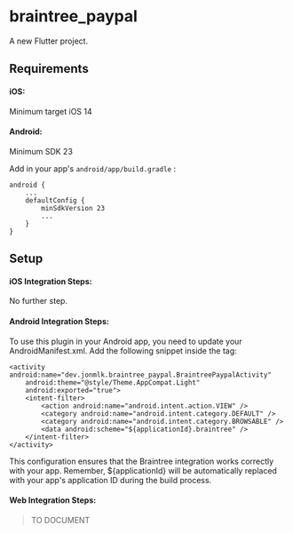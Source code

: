 # braintree_paypal

A new Flutter project.

## Requirements

#### iOS:

Minimum target iOS 14

#### Android:

Minimum SDK 23

Add in your app's `android/app/build.gradle` :

    android {
        ...
        defaultConfig {
            minSdkVersion 23
            ...
        }
    }

## Setup

#### iOS Integration Steps:

No further step.

#### Android Integration Steps:

To use this plugin in your Android app, you need to update your AndroidManifest.xml. Add the following snippet inside the <application> tag:

    <activity android:name="dev.jonmlk.braintree_paypal.BraintreePaypalActivity"
        android:theme="@style/Theme.AppCompat.Light"
        android:exported="true">
        <intent-filter>
            <action android:name="android.intent.action.VIEW" />
            <category android:name="android.intent.category.DEFAULT" />
            <category android:name="android.intent.category.BROWSABLE" />
            <data android:scheme="${applicationId}.braintree" />
        </intent-filter>
    </activity>

This configuration ensures that the Braintree integration works correctly with your app. Remember, ${applicationId} will be automatically replaced with your app's application ID during the build process.

#### Web Integration Steps:

> TO DOCUMENT
